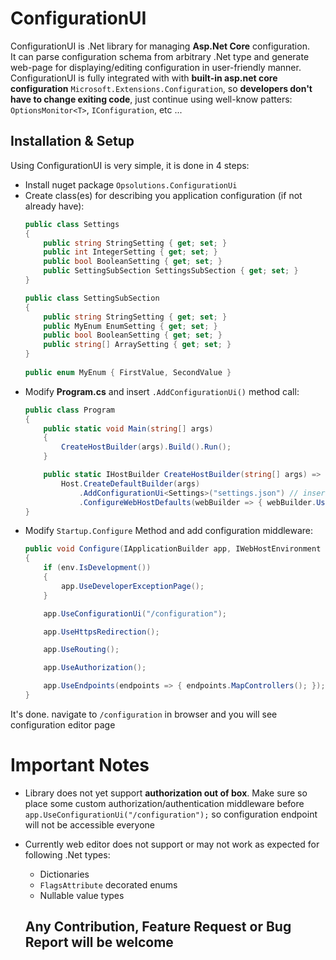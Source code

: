# ConfigurationUI
ConfigurationUI is .Net library for managing **Asp.Net Core** configuration. <br>
It can parse configuration schema from arbitrary .Net type and generate web-page for displaying/editing configuration in user-friendly manner. <br>
ConfigurationUI is fully integrated with with **built-in asp.net core configuration** `Microsoft.Extensions.Configuration`, so __developers don't have to change exiting code__, just continue using well-know patters: `OptionsMonitor<T>`, `IConfiguration`, etc ...

## Installation & Setup

Using ConfigurationUI is very simple, it is done in 4 steps:
- Install nuget package `Opsolutions.ConfigurationUi`
- Create class(es) for describing you application configuration (if not already have):
  ```csharp
  public class Settings
  {
      public string StringSetting { get; set; }
      public int IntegerSetting { get; set; }
      public bool BooleanSetting { get; set; }
      public SettingSubSection SettingsSubSection { get; set; }
  }

  public class SettingSubSection
  {
      public string StringSetting { get; set; }
      public MyEnum EnumSetting { get; set; }
      public bool BooleanSetting { get; set; }
      public string[] ArraySetting { get; set; }
  }
    
  public enum MyEnum { FirstValue, SecondValue }
  ```
- Modify **Program.cs** and insert `.AddConfigurationUi()` method call:
  ```csharp
  public class Program
  {
      public static void Main(string[] args)
      {
          CreateHostBuilder(args).Build().Run();
      }

      public static IHostBuilder CreateHostBuilder(string[] args) =>
          Host.CreateDefaultBuilder(args)
              .AddConfigurationUi<Settings>("settings.json") // insert this line
              .ConfigureWebHostDefaults(webBuilder => { webBuilder.UseStartup<Startup>(); });
  }
  ```
- Modify `Startup.Configure` Method and add configuration middleware:
  ```csharp
  public void Configure(IApplicationBuilder app, IWebHostEnvironment env)
  {
      if (env.IsDevelopment())
      {
          app.UseDeveloperExceptionPage();
      }

      app.UseConfigurationUi("/configuration");

      app.UseHttpsRedirection();

      app.UseRouting();

      app.UseAuthorization();

      app.UseEndpoints(endpoints => { endpoints.MapControllers(); });
  }
  ```
  
 It's done. navigate to `/configuration` in browser and you will see configuration editor page
 
 # Important Notes
 
 - Library does not yet support **authorization out of box**. Make sure so place some custom authorization/authentication middleware before `app.UseConfigurationUi("/configuration");` so configuration endpoint will not be accessible everyone
 - Currently web editor does not support or may not work as expected for following .Net types:
   - Dictionaries
   - `FlagsAttribute` decorated enums
   - Nullable value types
   
   ## Any Contribution, Feature Request or Bug Report will be welcome
  
